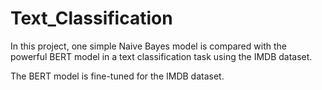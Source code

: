 # Text_Classification

In this project, one simple Naive Bayes model is compared with the powerful BERT model in a text classification task using the IMDB dataset.

The BERT model is fine-tuned for the IMDB dataset.

